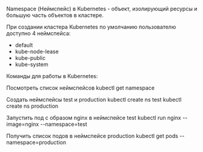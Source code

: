 Namespace (Неймспейс) в Kubernetes - объект,  изолирующий ресурсы и большую часть объектов в кластере.

При создании кластера Kubernetes по умолчанию пользователю доступно 4 неймспейса:
- default
- kube-node-lease
- kube-public
- kube-system

Команды для работы в Kubernetes:

Посмотреть список неймспейсов
kubectl get namespace

Создать неймспейсы test и production
kubectl create ns test
kubectl create ns production

Запустить под с образом nginx в неймспейсе test
kubectl run nginx --image=nginx --namespace=test

Получить список подов в неймспейсе production
kubectl get pods --namespace=production